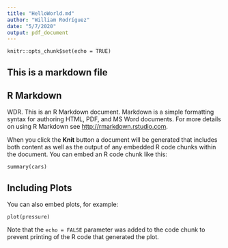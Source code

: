 ```yaml
---
title: "HelloWorld.md"
author: "William Rodríguez"
date: "5/7/2020"
output: pdf_document
---
```


```{r setup, include=FALSE}
knitr::opts_chunk$set(echo = TRUE)
```
## This is a markdown file

## R Markdown

WDR. This is an R Markdown document. Markdown is a simple formatting syntax for authoring HTML, PDF, and MS Word documents. For more details on using R Markdown see <http://rmarkdown.rstudio.com>.

When you click the **Knit** button a document will be generated that includes both content as well as the output of any embedded R code chunks within the document. You can embed an R code chunk like this:

```{r cars}
summary(cars)
```

## Including Plots

You can also embed plots, for example:

```{r pressure, echo=FALSE}
plot(pressure)
```

Note that the `echo = FALSE` parameter was added to the code chunk to prevent printing of the R code that generated the plot.
